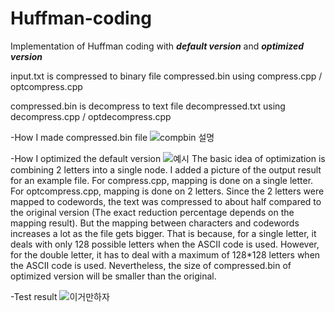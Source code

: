 # Huffman-coding

Implementation of Huffman coding with ***default version*** and ***optimized version***

input.txt is compressed to binary file compressed.bin using compress.cpp / optcompress.cpp 

compressed.bin is decompress to text file decompressed.txt using decompress.cpp / optdecompress.cpp


-How I made compressed.bin file
![compbin 설명](https://user-images.githubusercontent.com/61370901/85908626-bf06a680-b850-11ea-8ec1-f1858bf4b574.PNG)

-How I optimized the default version
![예시](https://user-images.githubusercontent.com/61370901/85908744-579d2680-b851-11ea-9c89-11cd8c0e0c39.png)
The basic idea of optimization is combining 2 letters into a single node. I added a picture of the output result for an example file. 
For compress.cpp, mapping is done on a single letter. For optcompress.cpp, mapping is done on 2 letters. 
Since the 2 letters were mapped to codewords, the text was compressed to about half compared to the original version (The exact reduction percentage depends on the mapping result). But the mapping between characters and codewords increases a lot as the file gets bigger. That is because, for a single letter, it deals with only 128 possible letters when the ASCII code is used. However, for the double letter, it has to deal with a maximum of 128*128 letters when the ASCII code is used. Nevertheless, the size of compressed.bin of optimized version will be smaller than the original. 

-Test result
![이거만하자](https://user-images.githubusercontent.com/61370901/85908625-bdd57980-b850-11ea-9fe2-bebe6ace3a3c.PNG)
